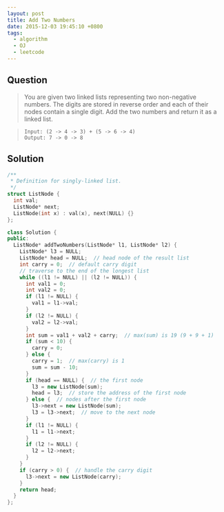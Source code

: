 ```yaml
---
layout: post
title: Add Two Numbers
date: 2015-12-03 19:45:10 +0800
tags:
  - algorithm
  - OJ
  - leetcode
---
```

Question
--------
> You are given two linked lists representing two non-negative numbers. The
  digits are stored in reverse order and each of their nodes contain a single
  digit. Add the two numbers and return it as a linked list.

>     Input: (2 -> 4 -> 3) + (5 -> 6 -> 4)
>     Output: 7 -> 0 -> 8

Solution
--------

```cpp
/**
 * Definition for singly-linked list.
 */
struct ListNode {
  int val;
  ListNode* next;
  ListNode(int x) : val(x), next(NULL) {}
};

class Solution {
public:
  ListNode* addTwoNumbers(ListNode* l1, ListNode* l2) {
    ListNode* l3 = NULL;
    ListNode* head = NULL;  // head node of the result list
    int carry = 0;  // default carry digit
    // traverse to the end of the longest list
    while ((l1 != NULL) || (l2 != NULL)) {
      int val1 = 0;
      int val2 = 0;
      if (l1 != NULL) {
        val1 = l1->val;
      }
      if (l2 != NULL) {
        val2 = l2->val;
      }
      int sum = val1 + val2 + carry;  // max(sum) is 19 (9 + 9 + 1)
      if (sum < 10) {
        carry = 0;
      } else {
        carry = 1;  // max(carry) is 1
        sum = sum - 10;
      }
      if (head == NULL) {  // the first node
        l3 = new ListNode(sum);
        head = l3;  // store the address of the first node
      } else {  // nodes after the first node
        l3->next = new ListNode(sum);
        l3 = l3->next;  // move to the next node
      }
      if (l1 != NULL) {
        l1 = l1->next;
      }
      if (l2 != NULL) {
        l2 = l2->next;
      }
    }
    if (carry > 0) {  // handle the carry digit
      l3->next = new ListNode(carry);
    }
    return head;
  }
};
```
